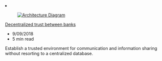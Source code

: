 <!-- This file is automatically generated by build/architectures/build_index.py. Any updates will be lost. -->

<!-- markdownlint-disable MD033 -->

<li class="grid-item item-column" data-categories="Blockchain ">
<article class="card">
    <div class="card-header has-margin-bottom-none" aria-hidden="true">
        <figure class="image diagram has-height-175 has-overflow-hidden level">
            <a href="/azure/architecture/example-scenario/apps/decentralized-trust"><img src="/azure/architecture/browse/thumbs/decentralized-trust.png" class="diagram" alt="Architecture Diagram" data-linktype="relative-path"></a>
        </figure>
    </div>
    <div class="card-content">
        <a class="card-content-title has-margin-top-none" href="/azure/architecture/example-scenario/apps/decentralized-trust">
            <p>Decentralized trust between banks</p>
        </a>
        <ul class="card-content-metadata">
            <li>9/09/2018</li>
            <li>5 min read</li>
        </ul>
        <p class="card-content-description">Establish a trusted environment for communication and information sharing without resorting to a centralized database.</p>
        <div class="bottom-to-top-fade is-hidden-mobile"></div>
    </div>
</article>
</li>
